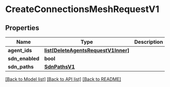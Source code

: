 # CreateConnectionsMeshRequestV1

## Properties
Name | Type | Description | Notes
------------ | ------------- | ------------- | -------------
**agent_ids** | [**list[DeleteAgentsRequestV1Inner]**](DeleteAgentsRequestV1Inner.md) |  | 
**sdn_enabled** | **bool** |  | [optional] 
**sdn_paths** | [**SdnPathsV1**](SdnPathsV1.md) |  | [optional] 

[[Back to Model list]](../README.md#documentation-for-models) [[Back to API list]](../README.md#documentation-for-api-endpoints) [[Back to README]](../README.md)

